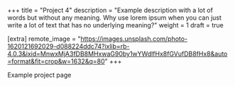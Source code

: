 +++
title = "Project 4"
description = "Example description with a lot of words but without any meaning. Why use lorem ipsum when you can just write a lot of text that has no underlying meaning?"
weight = 1
draft = true

[extra]
remote_image = "https://images.unsplash.com/photo-1620121692029-d088224ddc74?ixlib=rb-4.0.3&ixid=MnwxMjA3fDB8MHxwaG90by1wYWdlfHx8fGVufDB8fHx8&auto=format&fit=crop&w=1632&q=80"
+++

Example project page
